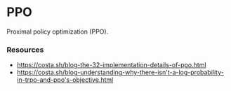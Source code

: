 # PPO

Proximal policy optimization (PPO).

### Resources

- https://costa.sh/blog-the-32-implementation-details-of-ppo.html
- https://costa.sh/blog-understanding-why-there-isn't-a-log-probability-in-trpo-and-ppo's-objective.html